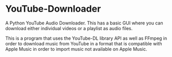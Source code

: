 # YouTube-Downloader
A Python YouTube Audio Downloader. This has a basic GUI where you can download either individual videos or a playlist as audio files.

This is a program that uses the YouTube-DL library API as well as FFmpeg in order to download music from YouTube in a format that is compatible with Apple Music in order to import music not available on Apple Music.
